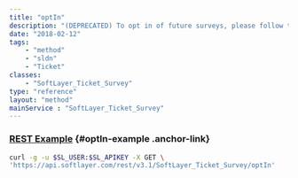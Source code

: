 ```yaml
---
title: "optIn"
description: "(DEPRECATED) To opt in of future surveys, please follow the link found in the email survey. "
date: "2018-02-12"
tags:
    - "method"
    - "sldn"
    - "Ticket"
classes:
    - "SoftLayer_Ticket_Survey"
type: "reference"
layout: "method"
mainService : "SoftLayer_Ticket_Survey"
---
```


### [REST Example](#optIn-example) <a href="/article/rest/"><i class="fas fa-question"></i></a> {#optIn-example .anchor-link} 
```bash
curl -g -u $SL_USER:$SL_APIKEY -X GET \
'https://api.softlayer.com/rest/v3.1/SoftLayer_Ticket_Survey/optIn'
```
